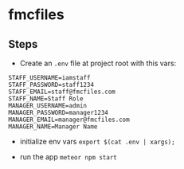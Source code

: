 # fmcfiles

## Steps
- Create an `.env` file at project root with this vars:
```
STAFF_USERNAME=iamstaff
STAFF_PASSWORD=staff1234
STAFF_EMAIL=staff@fmcfiles.com
STAFF_NAME=Staff Role
MANAGER_USERNAME=admin
MANAGER_PASSWORD=manager1234
MANAGER_EMAIL=manager@fmcfiles.com
MANAGER_NAME=Manager Name
```

- initialize env vars
` export $(cat .env | xargs); `

- run the app
`meteor npm start `
